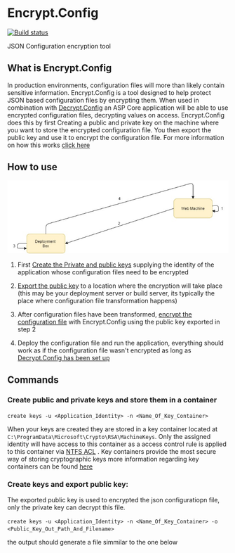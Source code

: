 # Encrypt.Config
[![Build status](https://ci.appveyor.com/api/projects/status/gfh5l8uq94ws732x/branch/master?svg=true)](https://github.com/Supercide/Encrypt.Config/tree/master)

JSON Configuration encryption tool

## What is Encrypt.Config

In production environments, configuration files will more than likely contain sensitive information. Encrypt.Config is a tool designed to help protect JSON based configuration files by encrypting them. When used in combination with [Decrypt.Config](#TODO) an ASP Core application will be able to use encrypted configuration files, decrypting values on access. Encrypt.Config does this by first Creating a public and private key on the machine where you want to store the encrypted configuration file. You then export the public key and use it to encrypt the configuration file. For more information on how this works [click here](#TODO)

## How to use

![Diagram of how it works](./Diagram-How.jpg)

1. First [Create the Private and public keys](#TODO) supplying the identity of the application whose configuration files need to be encrypted

2. [Export the public key](#TODO) to a location where the encryption will take place (this may be your deployment server or build server, its typically the place where configuration file transformation happens)

3. After configuration files have been transformed, [encrypt the configuration file](#TODO) with Encrypt.Config using the public key exported in step 2

4. Deploy the configuration file and run the application, everything should work as if the configuration file wasn't encrypted as long as [Decrypt.Config has been set up](#TODO)

## Commands

### Create public and private keys and store them in a container

`create keys -u <Application_Identity> -n <Name_Of_Key_Container>`

When your keys are created they are stored in a key container located at `C:\ProgramData\Microsoft\Crypto\RSA\MachineKeys`. Only the assigned identity will have access to this container as a access control rule is applied to this container via [NTFS ACL]() . Key containers provide the most secure way of storing cryptographic keys more information regarding key containers can be found [here](https://msdn.microsoft.com/library/9a179f38-8fb7-4442-964c-fb7b9f39f5b9)

### Create keys and export public key: 

The exported public key is used to encrypted the json configuratiopn file, only the private key can decrypt this file.

`create keys -u <Application_Identity> -n <Name_Of_Key_Container> -o <Public_Key_Out_Path_And_Filename>`

the output should generate a file simmilar to the one below

```

```